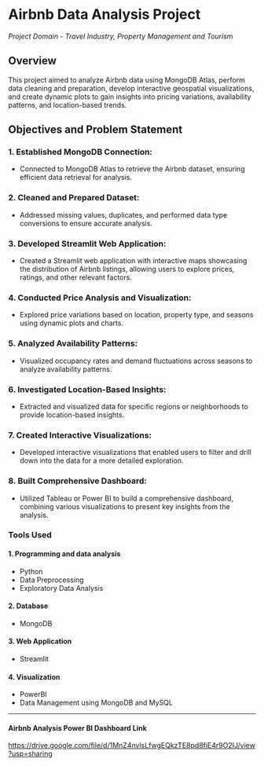 # Airbnb Data Analysis Project
_Project Domain - Travel Industry, Property Management and Tourism_

## Overview
This project aimed to analyze Airbnb data using MongoDB Atlas, perform data cleaning and preparation, develop interactive geospatial visualizations, and create dynamic plots to gain insights into pricing variations, availability patterns, and location-based trends.

## Objectives and Problem Statement
### 1. Established MongoDB Connection:
- Connected to MongoDB Atlas to retrieve the Airbnb dataset, ensuring efficient data retrieval for analysis.

### 2. Cleaned and Prepared Dataset:
- Addressed missing values, duplicates, and performed data type conversions to ensure accurate analysis.

### 3. Developed Streamlit Web Application:
- Created a Streamlit web application with interactive maps showcasing the distribution of Airbnb listings, allowing users to explore prices, ratings, and other   relevant factors.

### 4. Conducted Price Analysis and Visualization:
- Explored price variations based on location, property type, and seasons using dynamic plots and charts.

### 5. Analyzed Availability Patterns:
- Visualized occupancy rates and demand fluctuations across seasons to analyze availability patterns.

### 6. Investigated Location-Based Insights:
- Extracted and visualized data for specific regions or neighborhoods to provide location-based insights.

### 7. Created Interactive Visualizations:
- Developed interactive visualizations that enabled users to filter and drill down into the data for a more detailed exploration.

### 8. Built Comprehensive Dashboard:
- Utilized Tableau or Power BI to build a comprehensive dashboard, combining various visualizations to present key insights from the analysis.


### Tools Used 
#### 1. Programming and data analysis
   - Python
   - Data Preprocessing
   - Exploratory Data Analysis

#### 2. Database
   - MongoDB

#### 3. Web Application
   - Streamlit

#### 4. Visualization
   - PowerBI 
   - Data Management using MongoDB and MySQL

-----------------------------------------------------------------------------------------------------------------------------------------------------------------
#### Airbnb Analysis Power BI Dashboard Link
https://drive.google.com/file/d/1MnZ4nvlsLfwgEQkzTE8pd8fiE4r9O2IJ/view?usp=sharing

